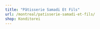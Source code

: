 ```yaml
---
title: "Pâtisserie Samadi Et Fils"
url: /montreal/patisserie-samadi-et-fils/
shop: Konditorei
---
```

